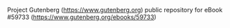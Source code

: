 Project Gutenberg (https://www.gutenberg.org) public repository for
eBook #59733 (https://www.gutenberg.org/ebooks/59733)
